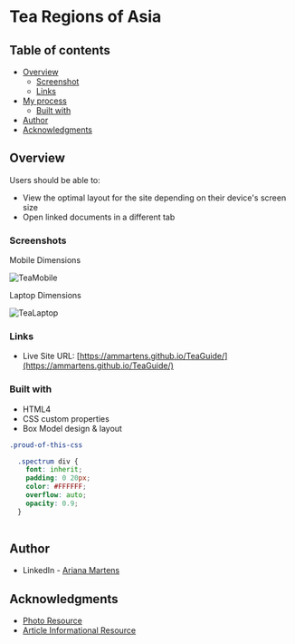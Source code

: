 # Tea Regions of Asia

## Table of contents

- [Overview](#overview)
  - [Screenshot](#screenshot)
  - [Links](#links)
- [My process](#my-process)
  - [Built with](#built-with)
- [Author](#author)
- [Acknowledgments](#acknowledgments)



## Overview

Users should be able to:
- View the optimal layout for the site depending on their device's screen size
- Open linked documents in a different tab

### Screenshots

Mobile Dimensions

![TeaMobile](https://user-images.githubusercontent.com/96448173/168175520-e45c5816-c75f-4b67-b86f-469211cebfc0.png)

Laptop Dimensions

![TeaLaptop](https://user-images.githubusercontent.com/96448173/168175610-28dc8962-40ca-4e1f-ae42-8f0e646340df.png)


### Links

- Live Site URL: [https://ammartens.github.io/TeaGuide/](https://ammartens.github.io/TeaGuide/)

### Built with

- HTML4
- CSS custom properties
- Box Model design & layout


```css
.proud-of-this-css 
```

```css
  .spectrum div {
    font: inherit;
    padding: 0 20px;
    color: #FFFFFF;
    overflow: auto;
    opacity: 0.9;
  }
  
```

## Author

- LinkedIn - [Ariana Martens](https://www.linkedin.com/in/arianamartens/)

## Acknowledgments

- [Photo Resource](https://unsplash.com/photos/qEcWgrTG578) 
- [Article Informational Resource](https://matadornetwork.com/read/major-tea-regions-asia/#:~:text=Today%2C%20the%20most%20popular%20and,its%20own%20regions%20and%20specialties.)



